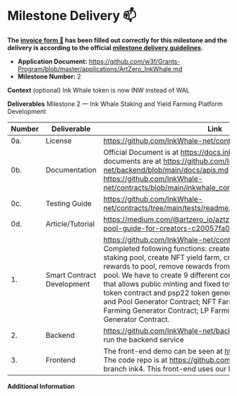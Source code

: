 # Milestone Delivery :mailbox:

**The [invoice form :pencil:](https://forms.gle/LSRr7PCjBpEbKGh89) has been filled out correctly for this milestone and the delivery is according to the official [milestone delivery guidelines](https://github.com/w3f/Grants-Program/blob/master/docs/Support%20Docs/milestone-deliverables-guidelines.md).**  

* **Application Document:** https://github.com/w3f/Grants-Program/blob/master/applications/ArtZero_InkWhale.md
* **Milestone Number:** 2

**Context** (optional)
Ink Whale token is now INW instead of WAL

**Deliverables**
Milestone 2  — Ink Whale Staking and Yield Farming Platform Development

| Number | Deliverable | Link | Notes |
| ------------- | ------------- | ------------- |------------- |
| 0a.    | License            | https://github.com/InkWhale-net/contracts/blob/main/LICENSE  | |
| 0b.    | Documentation      | Official Document is at https://docs.inkwhale.net/ Technical documents are at https://github.com/InkWhale-net/backend/blob/main/docs/apis.md and https://github.com/InkWhale-net/contracts/blob/main/inkwhale_contract/docs/technical_doc.md | |
| 0c.    | Testing Guide      | https://github.com/InkWhale-net/contracts/tree/main/tests/readme.md | |
| 0d.    | Article/Tutorial   | https://medium.com/@artzero_io/aztzeros-nft-yield-farming-pool-guide-for-creators-c20057fa0d89 | |
| 1. | Smart Contract Development | https://github.com/InkWhale-net/contracts/blob/main/readme.md Completed following functions: create PSP22 token, create a staking pool, create NFT yield farm, create token yield farm, add rewards to pool, remove rewards from pool, claim reward from pool. We have to create 9 different contracts; INW token contract that allows public minting and fixed total supply; General psp22 token contract and psp22 token generator contract; Pool Contract and Pool Generator Contract; NFT Farming Contract and NFT Farming Generator Contract; LP Farming Contract and LP Farming Generator Contract. | |
| 2. | Backend | https://github.com/InkWhale-net/backend follow readme.md to run the backend service | |
| 3. | Frontend | The front-end demo can be seen at https://testnet.inkwhale.net The code repo is at https://github.com/InkWhale-net/frontend branch ink4. This front-end uses our latest design. | |

**Additional Information**
